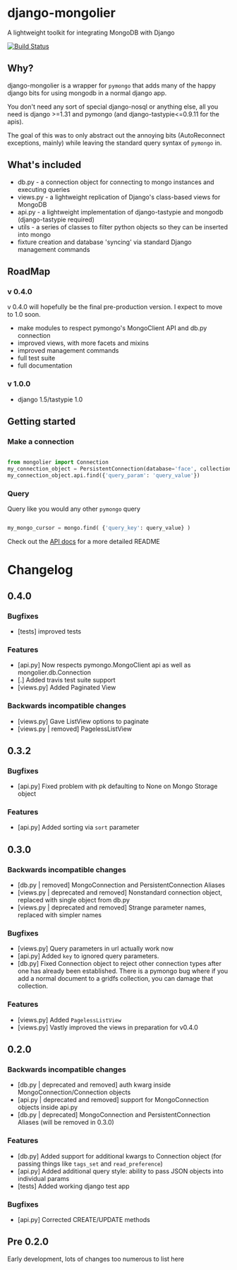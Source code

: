 # django-mongolier

A lightweight toolkit for integrating MongoDB with Django

[![Build Status](https://travis-ci.org/washingtonpost/django-mongolier.png)](https://travis-ci.org/washingtonpost/django-mongolier)

## Why?

django-mongolier is a wrapper for `pymongo` that adds many of the happy django bits for using mongodb in a normal django app.

You don't need any sort of special django-nosql or anything else, all you need is django >=1.31 and pymongo (and django-tastypie<=0.9.11 for the apis).

The goal of this was to only abstract out the annoying bits (AutoReconnect exceptions, mainly) while leaving the standard
query syntax of `pymongo` in.

## What's included

* db.py - a connection object for connecting to mongo instances and executing queries
* views.py - a lightweight replication of Django's class-based views for MongoDB
* api.py - a lightweight implementation of django-tastypie and mongodb (django-tastypie required)
* utils - a series of classes to filter python objects so they can be inserted into mongo
* fixture creation and database 'syncing' via standard Django management commands

## RoadMap 

### v 0.4.0

v 0.4.0 will hopefully be the final pre-production version. I expect to move to 1.0 soon.

* make modules to respect pymongo's MongoClient API and db.py connection
* improved views, with more facets and mixins
* improved management commands
* full test suite
* full documentation

### v 1.0.0

* django 1.5/tastypie 1.0

## Getting started

### Make a connection

```python

from mongolier import Connection
my_connection_object = PersistentConnection(database='face', collection='palm', username='my_user', password='awesome_password')
my_connection_object.api.find({'query_param': 'query_value'})

```

### Query

Query like you would any other `pymongo` query

```python

my_mongo_cursor = mongo.find( {'query_key': query_value} )

```

Check out the [API docs](http://washingtonpost.github.com/django-mongolier "API documentation") for a more detailed README


# Changelog

## 0.4.0 ##

### Bugfixes ###

* [tests] improved tests

### Features ###

* [api.py] Now respects pymongo.MongoClient api as well as mongolier.db.Connection 
* [.] Added travis test suite support
* [views.py] Added Paginated View

### Backwards incompatible changes ###

* [views.py] Gave ListView options to paginate
* [views.py | removed] PagelessListView

## 0.3.2 ##

### Bugfixes ###

* [api.py] Fixed problem with pk defaulting to None on Mongo Storage object

### Features ###

* [api.py] Added sorting via ``sort`` parameter

## 0.3.0

### Backwards incompatible changes

* [db.py | removed] MongoConnection and PersistentConnection Aliases
* [views.py | deprecated and removed] Nonstandard connection object, replaced with single object from db.py
* [views.py | deprecated and removed] Strange parameter names, replaced with simpler names

### Bugfixes ###

* [views.py] Query parameters in url actually work now
* [api.py] Added ``key`` to ignored query parameters.
* [db.py] Fixed Connection object to reject other connection types after one has already been established. There is a pymongo bug where if you add a normal document to a gridfs collection, you can damage that collection.


### Features  ###

* [views.py] Added ``PagelessListView``
* [views.py] Vastly improved the views in preparation for v0.4.0

## 0.2.0

### Backwards incompatible changes

* [db.py | deprecated and removed] auth kwarg inside MongoConnection/Connection objects
* [api.py | deprecated and removed] support for MongoConnection objects inside api.py
* [db.py | deprecated] MongoConnection and PersistentConnection Aliases (will be removed in 0.3.0)

### Features

* [db.py] Added support for additional kwargs to Connection object (for passing things like ``tags_set`` and ``read_preference``)
* [api.py] Added additional query style: ability to pass JSON objects into individual params
* [tests] Added working django test app

### Bugfixes

* [api.py] Corrected CREATE/UPDATE methods


## Pre 0.2.0

Early development, lots of changes too numerous to list here